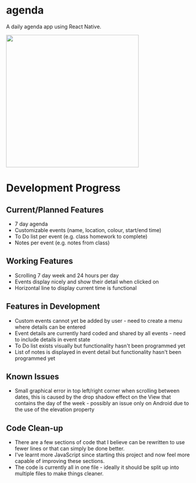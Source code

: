 # agenda
A daily agenda app using React Native.

<img src="agenda.gif" width="360"/>

# Development Progress

## **Current/Planned Features**

* 7 day agenda
* Customizable events (name, location, colour, start/end time)
* To Do list per event (e.g. class homework to complete)
* Notes per event (e.g. notes from class)


## **Working Features**

* Scrolling 7 day week and 24 hours per day
* Events display nicely and show their detail when clicked on
* Horizontal line to display current time is functional


## **Features in Development**

* Custom events cannot yet be added by user - need to create a menu where details can be entered
* Event details are currently hard coded and shared by all events - need to include details in event state
* To Do list exists visually but functionality hasn't been programmed yet
* List of notes is displayed in event detail but functionality hasn't been programmed yet


## **Known Issues**

* Small graphical error in top left/right corner when scrolling between dates, this is caused by the drop shadow effect on the View that contains the day of the week - possibly an issue only on Android due to the use of the elevation property


## **Code Clean-up**

* There are a few sections of code that I believe can be rewritten to use fewer lines or that can simply be done better. 
* I've learnt more JavaScript since starting this project and now feel more capable of improving these sections.
* The code is currently all in one file - ideally it should be split up into multiple files to make things cleaner.
